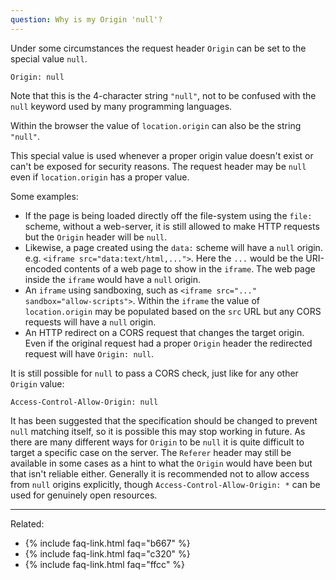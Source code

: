 ```yaml
---
question: Why is my Origin 'null'?
---
```


Under some circumstances the request header `Origin` can be set to the special value `null`.

```
Origin: null
```

Note that this is the 4-character string `"null"`, not to be confused with the `null` keyword used by many programming
languages.

Within the browser the value of `location.origin` can also be the string `"null"`.

This special value is used whenever a proper origin value doesn't exist or can't be exposed for security reasons. The
request header may be `null` even if `location.origin` has a proper value.

Some examples:

* If the page is being loaded directly off the file-system using the `file:` scheme, without a web-server, it is still
  allowed to make HTTP requests but the `Origin` header will be `null`.
* Likewise, a page created using the `data:` scheme will have a `null` origin. e.g. `<iframe src="data:text/html,...">`.
  Here the `...` would be the URI-encoded contents of a web page to show in the `iframe`. The web page inside the
  `iframe` would have a `null` origin.
* An `iframe` using sandboxing, such as `<iframe src="..." sandbox="allow-scripts">`. Within the `iframe` the value of
  `location.origin` may be populated based on the `src` URL but any CORS requests will have a `null` origin.
* An HTTP redirect on a CORS request that changes the target origin. Even if the original request had a proper `Origin`
  header the redirected request will have `Origin: null`.

It is still possible for `null` to pass a CORS check, just like for any other `Origin` value:

```
Access-Control-Allow-Origin: null
```

It has been suggested that the specification should be changed to prevent `null` matching itself, so it is possible this
may stop working in future. As there are many different ways for `Origin` to be `null` it is quite difficult to target a
specific case on the server. The `Referer` header may still be available in some cases as a hint to what the `Origin`
would have been but that isn't reliable either. Generally it is recommended not to allow access from `null` origins
explicitly, though `Access-Control-Allow-Origin: *` can be used for genuinely open resources.

---

Related:

* {% include faq-link.html faq="b667" %}
* {% include faq-link.html faq="c320" %}
* {% include faq-link.html faq="ffcc" %}
